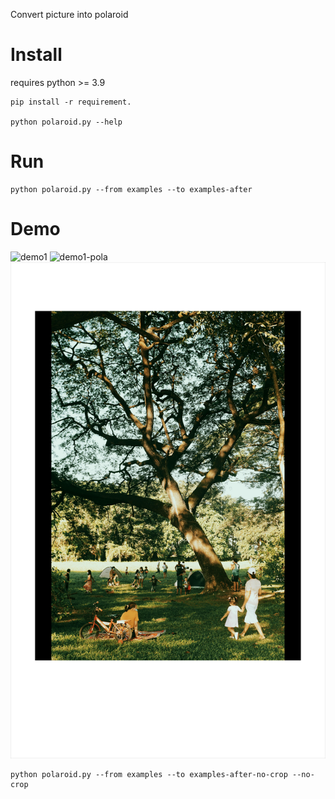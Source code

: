 Convert picture into polaroid

# Install

requires python >= 3.9

```
pip install -r requirement.

python polaroid.py --help
```

# Run

```
python polaroid.py --from examples --to examples-after
```

# Demo

![demo1](examples/pexels-alexis-ricardo-alaurin-10103566-portrait.jpg)
![demo1-pola](examples-after/pexels-alexis-ricardo-alaurin-10103566-portrait.jpg)
![demo1-pola-no-crop](examples-after-no-crop/pexels-alexis-ricardo-alaurin-10103566-portrait.jpg)



```
python polaroid.py --from examples --to examples-after-no-crop --no-crop
```
